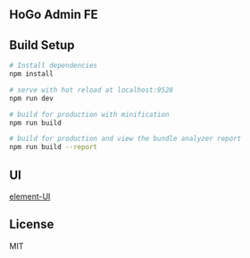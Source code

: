 ## HoGo Admin FE



## Build Setup

``` bash
# Install dependencies
npm install

# serve with hot reload at localhost:9528
npm run dev

# build for production with minification
npm run build

# build for production and view the bundle analyzer report
npm run build --report
```

## UI

[element-UI](http://element-cn.eleme.io)

## License

MIT